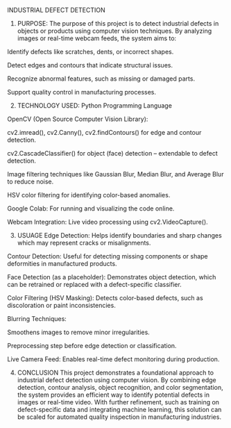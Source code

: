 INDUSTRIAL DEFECT DETECTION
1. PURPOSE:
The purpose of this project is to detect industrial defects in objects or products using computer vision techniques. By analyzing images or real-time webcam feeds, the system aims to:

Identify defects like scratches, dents, or incorrect shapes.

Detect edges and contours that indicate structural issues.

Recognize abnormal features, such as missing or damaged parts.

Support quality control in manufacturing processes.

2. TECHNOLOGY USED:
Python Programming Language

OpenCV (Open Source Computer Vision Library):

cv2.imread(), cv2.Canny(), cv2.findContours() for edge and contour detection.

cv2.CascadeClassifier() for object (face) detection – extendable to defect detection.

Image filtering techniques like Gaussian Blur, Median Blur, and Average Blur to reduce noise.

HSV color filtering for identifying color-based anomalies.

Google Colab: For running and visualizing the code online.

Webcam Integration: Live video processing using cv2.VideoCapture().

3. USUAGE
Edge Detection: Helps identify boundaries and sharp changes which may represent cracks or misalignments.

Contour Detection: Useful for detecting missing components or shape deformities in manufactured products.

Face Detection (as a placeholder): Demonstrates object detection, which can be retrained or replaced with a defect-specific classifier.

Color Filtering (HSV Masking): Detects color-based defects, such as discoloration or paint inconsistencies.

Blurring Techniques:

Smoothens images to remove minor irregularities.

Preprocessing step before edge detection or classification.

Live Camera Feed: Enables real-time defect monitoring during production.

4. CONCLUSION
This project demonstrates a foundational approach to industrial defect detection using computer vision. By combining edge detection,
 contour analysis, object recognition, and color segmentation, the system provides an efficient way to identify potential defects in images or real-time video.
 With further refinement, such as training on defect-specific data and integrating machine learning, this solution can be scaled for automated quality inspection in manufacturing industries.
